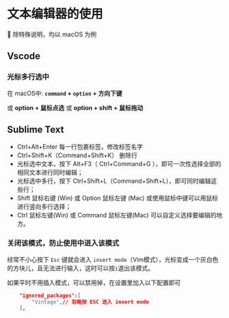 # 文本编辑器的使用

🍇 除特殊说明，均以 macOS 为例

## Vscode 

### 光标多行选中

在 macOS中: **`command` + `option` + 方向下键**

或 **option + 鼠标点选** 或 **option + shift + 鼠标拖动**

## Sublime Text

- Ctrl+Alt+Enter 每一行包裹标签，修改标签名字
- Ctrl+Shift+K（Command+Shift+K）  删除行
- 光标选中文本，按下 Alt+F3（ Ctrl+Command+G ），即可一次性选择全部的相同文本进行同时编辑；
- 光标选中多行，按下 Ctrl+Shift+L（Command+Shift+L），即可同时编辑这些行；
- Shift 鼠标右键 (Win) 或 Option 鼠标左键 (Mac) 或使用鼠标中键可以用鼠标进行竖向多行选择；
- Ctrl 鼠标左键(Win) 或 Command 鼠标左键(Mac) 可以自定义选择要编辑的地方。

### 关闭该模式，防止使用中进入该模式

经常不小心按下 `Esc` 键就会进入 `insert mode`（Vim模式），光标变成一个灰白色的方块儿，且无法进行输入，这时可以按`i`退出该模式。

如果平时不用插入模式，可以禁用掉，在设置里加入以下配置即可

```json
    "ignored_packages":[
        "Vintage",// 忽略按 ESC 进入 insert mode
    ],
```
